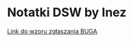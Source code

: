 # Notatki DSW by Inez

[Link do wzoru zgłaszania BUGA](https://github.com/maleckainez/NotatkiDSW/issues/new/choose)
